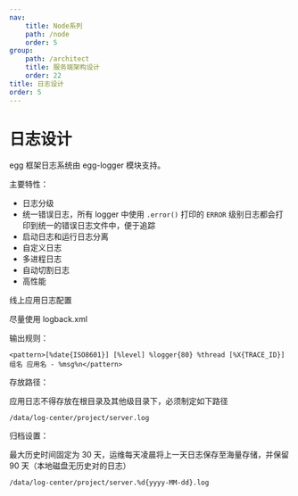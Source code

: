 ```yaml
---
nav:
    title: Node系列
    path: /node
    order: 5
group:
    path: /architect
    title: 服务端架构设计
    order: 22
title: 日志设计
order: 5
---
```


# 日志设计

egg 框架日志系统由 egg-logger 模块支持。

主要特性：

- 日志分级
- 统一错误日志，所有 logger 中使用 `.error()` 打印的 `ERROR` 级别日志都会打印到统一的错误日志文件中，便于追踪
- 启动日志和运行日志分离
- 自定义日志
- 多进程日志
- 自动切割日志
- 高性能

线上应用日志配置

尽量使用 logback.xml

输出规则：

```
<pattern>[%date{ISO8601}] [%level] %logger{80} %thread [%X{TRACE_ID}] 组名 应用名 - %msg%n</pattern>
```

存放路径：

应用日志不得存放在根目录及其他级目录下，必须制定如下路径

```
/data/log-center/project/server.log
```

归档设置：

最大历史时间固定为 30 天，运维每天凌晨将上一天日志保存至海量存储，并保留 90 天（本地磁盘无历史对的日志）

```
/data/log-center/project/server.%d{yyyy-MM-dd}.log
```
